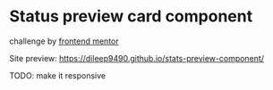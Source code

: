 # Status preview card component

challenge by [frontend mentor](https://www.frontendmentor.io/challenges/stats-preview-card-component-8JqbgoU62) 

Site preview: https://dileep9490.github.io/stats-preview-component/

TODO:
make it responsive
